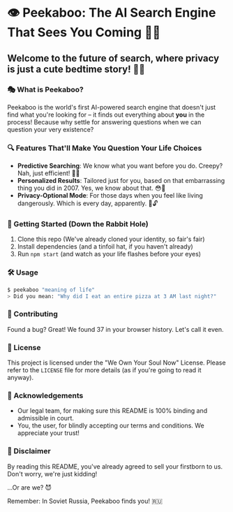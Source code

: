 # 👁️ Peekaboo: The AI Search Engine That Sees You Coming 🕵️‍♀️

## Welcome to the future of search, where privacy is just a cute bedtime story! 🛌💤


### 🎭 What is Peekaboo?

Peekaboo is the world's first AI-powered search engine that doesn't just find what you're looking for – it finds out everything about **you** in the process! Because why settle for answering questions when we can question your very existence?

### 🔍 Features That'll Make You Question Your Life Choices

- **Predictive Searching**: We know what you want before you do. Creepy? Nah, just efficient! 🧠💨
- **Personalized Results**: Tailored just for you, based on that embarrassing thing you did in 2007. Yes, we know about that. 😳🙈
- **Privacy-Optional Mode**: For those days when you feel like living dangerously. Which is every day, apparently. 🎰🔓

### 🚀 Getting Started (Down the Rabbit Hole)

1. Clone this repo (We've already cloned your identity, so fair's fair)
2. Install dependencies (and a tinfoil hat, if you haven't already)
3. Run `npm start` (and watch as your life flashes before your eyes)

### 🛠️ Usage

```bash
$ peekaboo "meaning of life"
> Did you mean: "Why did I eat an entire pizza at 3 AM last night?"
```

### 🧪 Contributing

Found a bug? Great! We found 37 in your browser history. Let's call it even.

### 📜 License

This project is licensed under the "We Own Your Soul Now" License. Please refer to the `LICENSE` file for more details (as if you're going to read it anyway).

### 🙏 Acknowledgements

- Our legal team, for making sure this README is 100% binding and admissible in court.
- You, the user, for blindly accepting our terms and conditions. We appreciate your trust! 

### 🚨 Disclaimer

By reading this README, you've already agreed to sell your firstborn to us. Don't worry, we're just kidding! 

...Or are we? 😈

Remember: In Soviet Russia, Peekaboo finds you! 🇷🇺
